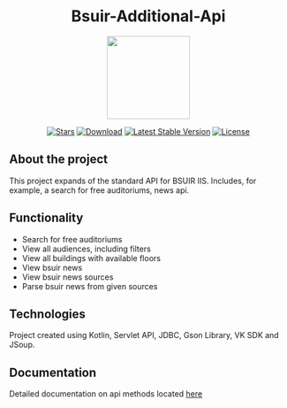 <h1 align="center">Bsuir-Additional-Api</h1>
<p align="center"><img src="https://pbs.twimg.com/profile_images/521395106/bsuir_logo_400x400.GIF" height=150></p>

<p align="center">
<a href="https://github.com/N1ghtF1re/Bsuir-Additional-Api/stargazers"><img src="https://img.shields.io/github/stars/N1ghtF1re/Bsuir-Additional-Api.svg" alt="Stars"></a>
<a href="https://github.com/N1ghtF1re/Bsuir-Additional-Api/releases"><img src="https://img.shields.io/badge/download-brightgreen.svg" alt="Download"></a>
<a href="https://github.com/N1ghtF1re/Bsuir-Additional-Api/releases"><img src="https://img.shields.io/github/tag/N1ghtF1re/Bsuir-Additional-Api.svg" alt="Latest Stable Version"></a>
<a href="https://github.com/N1ghtF1re/Bsuir-Additional-Api/blob/master/LICENSE"><img src="https://img.shields.io/github/license/N1ghtF1re/Bsuir-Additional-Api.svg" alt="License"></a>
</p>
</p>

## About the project
This project expands of the standard API for BSUIR IIS. Includes, for example, a search for free auditoriums, news api.

## Functionality
- Search for free auditoriums
- View all audiences, including filters
- View all buildings with available floors
- View bsuir news
- View bsuir news sources
- Parse bsuir news from given sources 

## Technologies 
Project created using Kotlin, Servlet API, JDBC, Gson Library, VK SDK and JSoup. 

## Documentation
Detailed documentation on api methods located [here](https://app.swaggerhub.com/apis-docs/N1ghtF1re/BsuirAdditionalApi/1.0.0)
